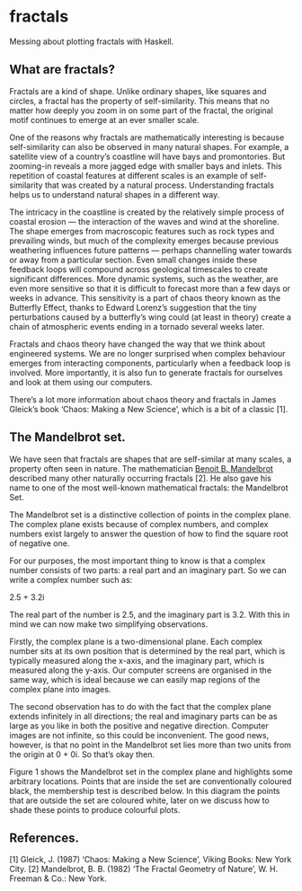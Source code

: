 # fractals
Messing about plotting fractals with Haskell.

## What are fractals?
Fractals are a kind of shape. Unlike ordinary shapes, like squares and circles, a fractal has the property of self-similarity. This means that no matter how deeply you zoom in on some part of the fractal, the original motif continues to emerge at an ever smaller scale.

One of the reasons why fractals are mathematically interesting is because self-similarity can also be observed in many natural shapes. For example, a satellite view of a country’s coastline will have bays and promontories. But zooming-in reveals a more jagged edge with smaller bays and inlets. This repetition of coastal features at different scales is an example of self-similarity that was created by a natural process. Understanding fractals helps us to understand natural shapes in a different way.

The intricacy in the coastline is created by the relatively simple process of coastal erosion — the interaction of the waves and wind at the shoreline. The shape emerges from macroscopic features such as rock types and prevailing winds, but much of the complexity emerges because previous weathering influences future patterns — perhaps channelling water towards or away from a particular section. Even small changes inside these feedback loops will compound across geological timescales to create significant differences. More dynamic systems, such as the weather, are even more sensitive so that it is difficult to forecast more than a few days or weeks in advance.  This sensitivity is a part of chaos theory known as the Butterfly Effect, thanks to Edward Lorenz’s suggestion that the tiny perturbations caused by a butterfly’s wing could (at least in theory) create a chain of atmospheric events ending in a tornado several weeks later.

Fractals and chaos theory have changed the way that we think about engineered systems. We are no longer surprised when complex behaviour emerges from interacting components, particularly when a feedback loop is involved. More importantly, it is also fun to generate fractals for ourselves and look at them using our computers.

There’s a lot more information about chaos theory and fractals in James Gleick’s book ‘Chaos: Making a New Science’, which is a bit of a classic [1].

## The Mandelbrot set.
We have seen that fractals are shapes that are self-similar at many scales, a property often seen in nature. The mathematician [Benoit B. Mandelbrot](https://en.wikipedia.org/wiki/Benoit_Mandelbrot) described many other naturally occurring fractals [2]. He also gave his name to one of the most well-known mathematical fractals: the Mandelbrot Set.

The Mandelbrot set is a distinctive collection of points in the complex plane. The complex plane exists because of complex numbers, and complex numbers exist largely to answer the question of how to find the square root of negative one.

For our purposes, the most important thing to know is that a complex number consists of two parts: a real part and an imaginary part. So we can write a complex number such as:

2.5 + 3.2i

The real part of the number is 2.5, and the imaginary part is 3.2. With this in mind we can now make two simplifying observations.

Firstly, the complex plane is a two-dimensional plane. Each complex number sits at its own position that is determined by the real part, which is typically measured along the x-axis, and the imaginary part, which is measured along the y-axis. Our computer screens are organised in the same way, which is ideal because we can easily map regions of the complex plane into images.

The second observation has to do with the fact that the complex plane extends infinitely in all directions; the real and imaginary parts can be as large as you like in both the positive and negative direction. Computer images are not infinite, so this could be inconvenient. The good news, however, is that no point in the Mandelbrot set lies more than two units from the origin at 0 + 0i. So that’s okay then.

Figure 1 shows the Mandelbrot set in the complex plane and highlights some arbitrary locations. Points that are inside the set are conventionally coloured black, the membership test is described below. In this diagram the points that are outside the set are coloured white, later on we discuss how to shade these points to produce colourful plots.









## References.

[1] Gleick, J. (1987) ‘Chaos: Making a New Science’, Viking Books: New York City.
[2] Mandelbrot, B. B. (1982) ‘The Fractal Geometry of Nature’, W. H. Freeman & Co.: New York.
